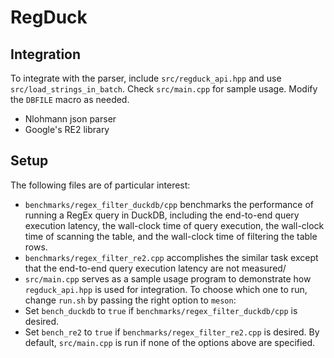 # RegDuck

## Integration
To integrate with the parser, include `src/regduck_api.hpp` and use `src/load_strings_in_batch`. Check `src/main.cpp` for sample usage. Modify the `DBFILE` macro as needed.
* Nlohmann json parser
* Google's RE2 library

## Setup
The following files are of particular interest:
- `benchmarks/regex_filter_duckdb/cpp` benchmarks the performance of running a RegEx query in DuckDB, including the end-to-end query execution latency, the wall-clock time of query execution, the wall-clock time of scanning the table, and the wall-clock time of filtering the table rows.
- `benchmarks/regex_filter_re2.cpp` accomplishes the similar task except that the end-to-end query execution latency are not measured/
- `src/main.cpp` serves as a sample usage program to demonstrate how `regduck_api.hpp` is used for integration.
To choose which one to run, change `run.sh` by passing the right option to `meson`:
- Set `bench_duckdb` to `true` if `benchmarks/regex_filter_duckdb/cpp` is desired.
- Set `bench_re2` to `true` if `benchmarks/regex_filter_re2.cpp` is desired.
By default, `src/main.cpp` is run if none of the options above are specified.